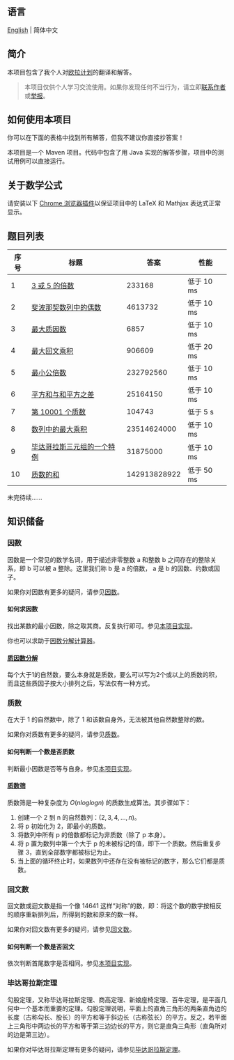 ## 语言

[English](/README.md) | 简体中文

## 简介

本项目包含了我个人对[欧拉计划](https://projecteuler.net/)的翻译和解答。

> 本项目仅供个人学习交流使用。如果你发现任何不当行为，请立即[联系作者](mailto:er_tzw@163.com)或[举报](https://github.com/jackeggie/project-euler/issues/new)。

## 如何使用本项目

你可以在下面的表格中找到所有解答，但我不建议你直接抄答案！

本项目是一个 Maven 项目。代码中包含了用 Java 实现的解答步骤，项目中的测试用例可以直接运行。

## 关于数学公式

请安装以下 [Chrome 浏览器插件](https://github.com/orsharir/github-mathjax)以保证项目中的 LaTeX 和 Mathjax 表达式正常显示。

## 题目列表

| 序号  | 标题                                                                                     | 答案         | 性能        |
| ----- | --------------------------------------------------------------------------------------- | ------------ | ----------- |
| 1     | [3 或 5 的倍数](/src/main/java/name/jacktang/projecteuler/_1/README-zh_CN.md)            | 233168       | 低于 10 ms  |
| 2     | [斐波那契数列中的偶数](/src/main/java/name/jacktang/projecteuler/_2/README-zh_CN.md)      | 4613732      | 低于 10 ms  |
| 3     | [最大质因数](/src/main/java/name/jacktang/projecteuler/_3/README-zh_CN.md)               | 6857         | 低于 10 ms  |
| 4     | [最大回文乘积](/src/main/java/name/jacktang/projecteuler/_4/README-zh_CN.md)             | 906609       | 低于 20 ms  |
| 5     | [最小公倍数](/src/main/java/name/jacktang/projecteuler/_5/README-zh_CN.md)               | 232792560    | 低于 10 ms  |
| 6     | [平方和与和平方之差](/src/main/java/name/jacktang/projecteuler/_6/README-zh_CN.md)        | 25164150     | 低于 10 ms  |
| 7     | [第 10001 个质数](/src/main/java/name/jacktang/projecteuler/_7/README-zh_CN.md)          | 104743       | 低于 5 s    |
| 8     | [数列中的最大乘积](/src/main/java/name/jacktang/projecteuler/_8/README-zh_CN.md)          | 23514624000  | 低于 10 ms  |
| 9     | [毕达哥拉斯三元组的一个特例](/src/main/java/name/jacktang/projecteuler/_9/README-zh_CN.md) | 31875000     | 低于 10 ms  |
| 10    | [质数的和](/src/main/java/name/jacktang/projecteuler/_10/README-zh_CN.md)                | 142913828922 | 低于 50 ms  |

未完待续……

## 知识储备

### 因数

因数是一个常见的数学名词，用于描述非零整数 a 和整数 b 之间存在的整除关系，即 b 可以被 a 整除。这里我们称 b 是 a 的倍数， a 是 b 的因数、约数或因子。

如果你对因数有更多的疑问，请参见[因数](https://zh.wikipedia.org/wiki/%E5%9B%A0%E6%95%B8)。

#### 如何求因数

找出某数的最小因数，除之取其商。反复执行即可。参见[本项目实现](/src/main/java/name/jacktang/projecteuler/util/MathUtil.java)。

你也可以求助于[因数分解计算器](https://www.calculator.net/factor-calculator.html)。

#### [质因数分解](https://zh.wikipedia.org/wiki/%E7%AE%97%E6%9C%AF%E5%9F%BA%E6%9C%AC%E5%AE%9A%E7%90%86)

每个大于1的自然数，要么本身就是质数，要么可以写为2个或以上的质数的积，而且这些质因子按大小排列之后，写法仅有一种方式。

### 质数

在大于 1 的自然数中，除了 1 和该数自身外，无法被其他自然数整除的数。

如果你对质数有更多的疑问，请参见[质数](https://zh.wikipedia.org/wiki/%E7%B4%A0%E6%95%B0)。

#### 如何判断一个数是否质数

判断最小因数是否等与自身。参见[本项目实现](/src/main/java/name/jacktang/projecteuler/util/MathUtil.java)。

#### [质数筛](https://zh.wikipedia.org/wiki/%E5%9F%83%E6%8B%89%E6%89%98%E6%96%AF%E7%89%B9%E5%B0%BC%E7%AD%9B%E6%B3%95)

质数筛是一种复杂度为 $O(n log log n)$ 的质数生成算法。其步骤如下：

1. 创建一个 2 到 n 的自然数列：$(2, 3, 4, ..., n)$。
2. 将 p 初始化为 2，即最小的质数。
3. 将数列中所有 p 的倍数都标记为非质数（除了 p 本身）。
4. 将 p 置为数列中第一个大于 p 的未被标记的值，即下一个质数。然后重复步骤 3，直到全部数字都被标记为止。
5. 当上面的循环终止时，如果数列中还存在没有被标记的数字，那么它们都是质数。

### 回文数

回文数或迴文数是指一个像 14641 这样“对称”的数，即：将这个数的数字按相反的顺序重新排列后，所得到的数和原来的数一样。

如果你对回文数有更多的疑问，请参见[回文数](https://zh.wikipedia.org/wiki/%E5%9B%9E%E6%96%87%E6%95%B0)。

#### 如何判断一个数是否回文

依次判断首尾数字是否相同。参见[本项目实现](/src/main/java/name/jacktang/projecteuler/util/MathUtil.java)。

### 毕达哥拉斯定理

勾股定理，又称毕达哥拉斯定理、商高定理、新娘座椅定理、百牛定理，是平面几何中一个基本而重要的定理。勾股定理说明，平面上的直角三角形的两条直角边的长度（古称勾长、股长）的平方和等于斜边长（古称弦长）的平方。反之，若平面上三角形中两边长的平方和等于第三边边长的平方，则它是直角三角形（直角所对的边是第三边）。

如果你对毕达哥拉斯定理有更多的疑问，请参见[毕达哥拉斯定理](https://zh.wikipedia.org/wiki/%E5%8B%BE%E8%82%A1%E5%AE%9A%E7%90%86)。
